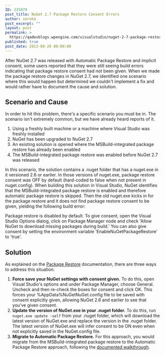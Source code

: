 ```yaml
---
ID: 225979
post_title: NuGet 2.7 Package Restore Consent Errors
author: seroha
post_excerpt: ""
layout: post
permalink: >
  https://qadevblogs.wpengine.com/visualstudio/nuget-2-7-package-restore-consent-errors/
published: true
post_date: 2013-08-29 00:00:00
---
```

After NuGet 2.7 was released with Automatic Package Restore and implicit consent, some users reported that they were still seeing build errors indicating that package restore consent had not been given. When we made the package restore changes in NuGet 2.7, we identified one scenario where this would happen but determined we couldn't implement a fix and would rather have to document the cause and solution.

## Scenario and Cause

In order to hit this problem, there's a specific scenario you must be in. The scenario isn't extremely common, but we have already heard reports of it.

1.  Using a freshly built machine or a machine where Visual Studio was freshly installed
2.  NuGet has been upgraded to NuGet 2.7
3.  An existing solution is opened where the MSBuild-integrated package restore has already been enabled
4.  The MSBuild-integrated package restore was enabled before NuGet 2.7 was released

In this scenario, the solution contains a .nuget folder that has a nuget.exe in it versioned 2.6 or earlier. In those versions of nuget.exe, package restore consent was OFF by default (hard-coded to false when not present in nuget.config). When building this solution in Visual Studio, NuGet identifies that the MSBuild-integrated package restore is enabled and therefore automatic package restore is skipped. Then the old nuget.exe kicks in for the package restore and it does not find package restore consent to be given, yielding the following build error:

Package restore is disabled by default. To give consent, open the Visual Studio Options dialog, click on Package Manager node and check 'Allow NuGet to download missing packages during build.' You can also give consent by setting the environment variable 'EnableNuGetPackageRestore' to 'true'.

## Solution

As explained on the [Package Restore][1] documentation, there are three ways to address this situation.

1.  **Force save your NuGet settings with consent given.** To do this, open Visual Studio's options and under Package Manager, choose General. Uncheck and then re-check the boxes for consent and click OK. This forces your %AppData%NuGetNuGet.config file to be saved with consent explicitly given, allowing NuGet 2.6 and earlier to see that you've given consent.
2.  **Update the version of NuGet.exe in your .nuget folder.** To do this, run `nuget.exe update -self` from your .nuget folder, which will download the latest version of NuGet.exe and replace the version in the .nuget folder. The latest version of NuGet.exe will infer consent to be ON even when not explicitly saved in the NuGet.config file.
3.  **Migrate to Automatic Package Restore.** For this approach, you would migrate from the MSBuild-integrated package restore to the Automatic Package Restore approach, following the [documented walkthrough][2].

 [1]: http://docs.nuget.org/docs/reference/package-restore
 [2]: http://docs.nuget.org/docs/workflows/migrating-to-automatic-package-restore